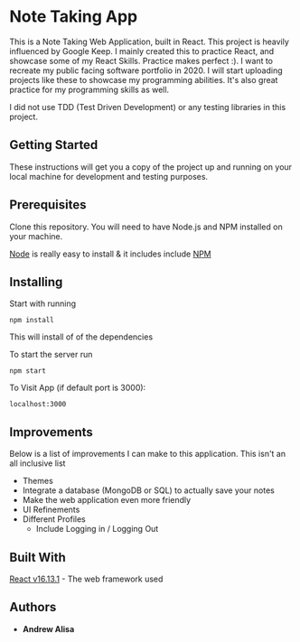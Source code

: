 # Note Taking App

This is a Note Taking Web Application, built in React. This project is heavily influenced by Google Keep. I mainly created this to practice React, and showcase some of my React Skills. Practice makes perfect :). I want to recreate my public facing software portfolio in 2020. I will start uploading projects like these to showcase my programming abilities. It's also great practice for my programming skills as well. 

I did not use TDD (Test Driven Development) or any testing libraries in this project. 


## Getting Started

These instructions will get you a copy of the project up and running on your local machine for development and testing purposes. 


## Prerequisites

Clone this repository. You will need to have Node.js and NPM installed on your machine.

[Node](http://nodejs.org/) is really easy to install & it includes include [NPM](https://npmjs.org/)  

## Installing

Start with running 

```
npm install
```
This will install of of the dependencies

To start the server run 
```
npm start
```

To Visit App (if default port is 3000): 
```
localhost:3000
```

## Improvements

Below is a list of improvements I can make to this application. This isn't an all inclusive list

* Themes 
* Integrate a database (MongoDB or SQL) to actually save your notes
* Make the web application even more friendly
* UI Refinements
* Different Profiles
  * Include Logging in / Logging Out

## Built With

[React v16.13.1](https://reactjs.org/) - The web framework used

## Authors

* **Andrew Alisa** 